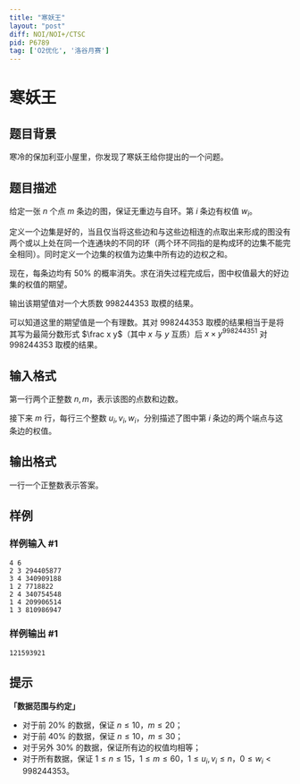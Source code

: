 ```yaml
---
title: "寒妖王"
layout: "post"
diff: NOI/NOI+/CTSC
pid: P6789
tag: ['O2优化', '洛谷月赛']
---
```

# 寒妖王
## 题目背景

寒冷的保加利亚小屋里，你发现了寒妖王给你提出的一个问题。
## 题目描述

给定一张 $n$ 个点 $m$ 条边的图，保证无重边与自环。第 $i$ 条边有权值 $w _i$。

定义一个边集是好的，当且仅当将这些边和与这些边相连的点取出来形成的图没有两个或以上处在同一个连通块的不同的环（两个环不同指的是构成环的边集不能完全相同）。同时定义一个边集的权值为边集中所有边的边权之和。

现在，每条边均有 $50\%$ 的概率消失。求在消失过程完成后，图中权值最大的好边集的权值的期望。

输出该期望值对一个大质数 $998244353$ 取模的结果。

可以知道这里的期望值是一个有理数。其对 $998244353$ 取模的结果相当于是将其写为最简分数形式 $\frac x y$（其中 $x$ 与 $y$ 互质）后 $x \times y ^{998244351}$ 对 $998244353$ 取模的结果。
## 输入格式

第一行两个正整数 $n, m$，表示该图的点数和边数。

接下来 $m$ 行，每行三个整数 $u _i, v _i, w_i$，分别描述了图中第 $i$ 条边的两个端点与这条边的权值。
## 输出格式

一行一个正整数表示答案。
## 样例

### 样例输入 #1
```
4 6
2 3 294405877
3 4 340909188
1 2 7718822
2 4 340754548
1 4 209906514
1 3 810986947

```
### 样例输出 #1
```
121593921

```
## 提示

**「数据范围与约定」**

- 对于前 $20\%$ 的数据，保证 $n \le 10$，$m \le 20$；
- 对于前 $40\%$ 的数据，保证 $n \le 10$，$m \le 30$；
- 对于另外 $30\%$ 的数据，保证所有边的权值均相等；
- 对于所有数据，保证 $1 \le n \le 15$，$1 \le m \le 60$，$1 \le u _i, v _i \le n$，$0 \le w _i < 998244353$。
